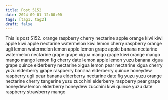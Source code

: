 ```yaml
---
title: Post 5152
date: 2024-09-01 12:00:00
tags: [tag1, tag2]
draft: false
---
```

This is post 5152.
orange
raspberry
cherry
nectarine
apple
orange
kiwi
kiwi
apple
kiwi
apple
nectarine
watermelon
kiwi
lemon
cherry
raspberry
orange
ugli
lemon
watermelon
lemon
apple
lemon
grape
apple
banana
nectarine
watermelon
nectarine
grape
grape
xigua
mango
grape
kiwi
orange
mango
mango
mango
lemon
fig
cherry
date
lemon
apple
lemon
yuzu
banana
xigua
grape
quince
elderberry
nectarine
xigua
lemon
pear
nectarine
xigua
cherry
yuzu
elderberry
grape
raspberry
banana
elderberry
quince
honeydew
raspberry
ugli
pear
banana
elderberry
nectarine
date
fig
yuzu
yuzu
orange
nectarine
cherry
tangerine
yuzu
zucchini
elderberry
raspberry
pear
grape
honeydew
lemon
elderberry
honeydew
zucchini
kiwi
quince
yuzu
date
raspberry
strawberry
mango
